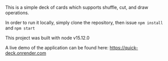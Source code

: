 This is a simple deck of cards which supports shuffle, cut, and draw operations.

In order to run it locally, simply clone the repository, then issue `npm install` and `npm start`

This project was built with node v15.12.0

A live demo of the application can be found here:
https://quick-deck.onrender.com
